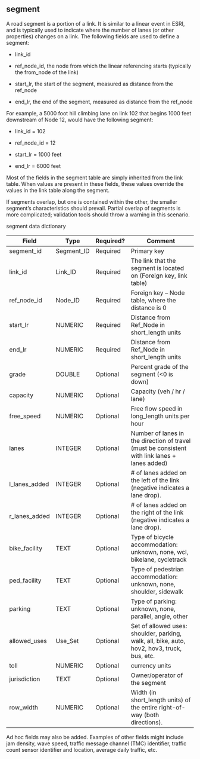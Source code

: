 ##	segment	

A road segment is a portion of a link. It is similar to a linear
event in ESRI, and is typically used to indicate where the number of
lanes (or other properties) changes on a link. The following fields are
used to define a segment:

  - link\_id

  - ref\_node_id, the node from which the linear referencing starts (typically the from_node of the link)

  - start\_lr, the start of the segment, measured as distance from
    the ref\_node

  - end\_lr, the end of the segment, measured as distance from the
    ref\_node

For example, a 5000 foot hill climbing lane on link 102 that begins 1000
feet downstream of Node 12, would have the following segment:

  - link\_id = 102

  - ref\_node_id = 12

  - start\_lr = 1000 feet

  - end\_lr = 6000 feet

Most of the fields in the segment table are simply inherited from
the link table. When values are present in these fields, these
values override the values in the link table along the segment.

If segments overlap, but one is contained within the other, the smaller
segment’s characteristics should prevail. Partial overlap of segments is
more complicated; validation tools should throw a warning in this
scenario.

segment data dictionary

| Field                                   | Type                 | Required? | Comment                                                                                                                                                                                                                          |
| --------------------------------------- | -------------------- | --------- | -------------------------------------------------------------------------------------------------------------------------------------------------------------------------------------------------------------------------------- |
| segment\_id                             | Segment\_ID          | Required  | Primary key                                                                                                                                                                                                                      |
| link_id | Link_ID             | Required  | The link that the segment is located on (Foreign key, link table)                                                                                                                                                         |
| ref\_node_id                               | Node\_ID             | Required  | Foreign key – Node table, where the distance is 0                                                                                                                                                                               |
| start\_lr                         | NUMERIC               | Required  | Distance from Ref\_Node in short_length units                                                                                                                                                                                                         |
| end\_lr                           | NUMERIC               | Required  | Distance from Ref\_Node in short_length units                                                                                                                                                                                                         |
| grade | DOUBLE  | Optional  |  Percent grade of the segment (<0 is down) |
| capacity                                | NUMERIC              | Optional  | Capacity (veh / hr / lane)                                                                                                                                                                                                              |
| free_speed                               | NUMERIC              | Optional  | Free flow speed in long_length units per hour                                                                                                                                                                                                                  |
| lanes			                              | INTEGER		            | Optional	| Number of lanes in the direction of travel (must be consistent with link lanes + lanes added) 	                                                                                                                                |
| l_lanes_added                           | INTEGER              | Optional  | # of lanes added on the left of the link (negative indicates a lane drop).                                                                                                                                                                                      |
| r_lanes_added                           | INTEGER              | Optional  | # of lanes added on the right of the link (negative indicates a lane drop).                                                                                                                                                                                      |
| bike_facility                            | TEXT                 | Optional  | Type of bicycle accommodation: unknown, none, wcl, bikelane, cycletrack                                                                                                                                                          |
| ped_facility                             | TEXT                 | Optional  | Type of pedestrian accommodation: unknown, none, shoulder, sidewalk                                                                                                                                                              |
| parking                                 | TEXT                 | Optional  | Type of parking: unknown, none, parallel, angle, other                                                                                                                                                                           |
| allowed\_uses                           | Use\_Set             | Optional  | Set of allowed uses: shoulder, parking, walk, all, bike, auto, hov2, hov3, truck, bus, etc.                                                                                    |
| toll          | NUMERIC       | Optional  | currency units                                     |
| jurisdiction  | TEXT  | Optional  | Owner/operator of the segment  |
| row_width | NUMERIC  | Optional  |  Width (in short_length units) of the entire right-of-way (both directions).  | 

Ad hoc fields may also be added. Examples of other fields might include jam density, wave speed, traffic message channel (TMC) identifier, traffic count sensor identifier and location, average daily traffic, etc.
